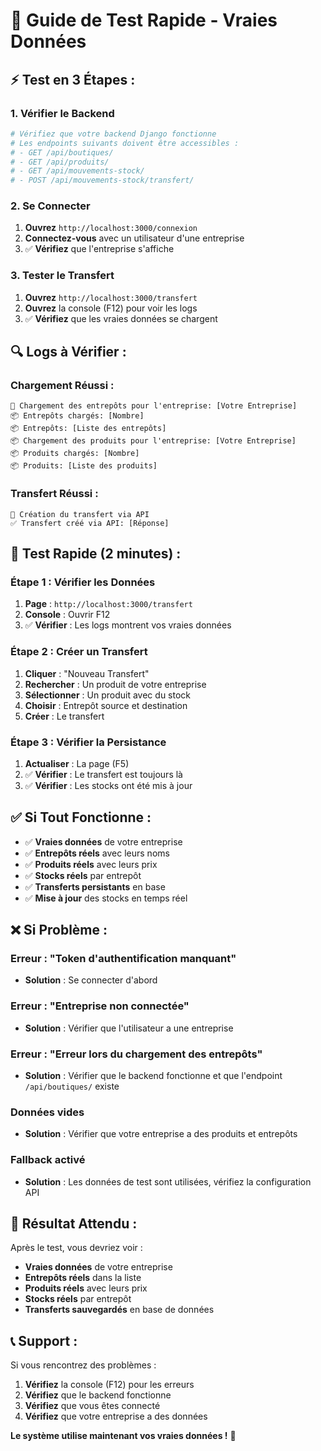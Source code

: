 # 🚀 Guide de Test Rapide - Vraies Données

## ⚡ **Test en 3 Étapes :**

### **1. Vérifier le Backend**
```bash
# Vérifiez que votre backend Django fonctionne
# Les endpoints suivants doivent être accessibles :
# - GET /api/boutiques/
# - GET /api/produits/
# - GET /api/mouvements-stock/
# - POST /api/mouvements-stock/transfert/
```

### **2. Se Connecter**
1. **Ouvrez** `http://localhost:3000/connexion`
2. **Connectez-vous** avec un utilisateur d'une entreprise
3. ✅ **Vérifiez** que l'entreprise s'affiche

### **3. Tester le Transfert**
1. **Ouvrez** `http://localhost:3000/transfert`
2. **Ouvrez** la console (F12) pour voir les logs
3. ✅ **Vérifiez** que les vraies données se chargent

## 🔍 **Logs à Vérifier :**

### **Chargement Réussi :**
```
🏢 Chargement des entrepôts pour l'entreprise: [Votre Entreprise]
📦 Entrepôts chargés: [Nombre]
📦 Entrepôts: [Liste des entrepôts]
📦 Chargement des produits pour l'entreprise: [Votre Entreprise]
📦 Produits chargés: [Nombre]
📦 Produits: [Liste des produits]
```

### **Transfert Réussi :**
```
🚀 Création du transfert via API
✅ Transfert créé via API: [Réponse]
```

## 🧪 **Test Rapide (2 minutes) :**

### **Étape 1 : Vérifier les Données**
1. **Page** : `http://localhost:3000/transfert`
2. **Console** : Ouvrir F12
3. ✅ **Vérifier** : Les logs montrent vos vraies données

### **Étape 2 : Créer un Transfert**
1. **Cliquer** : "Nouveau Transfert"
2. **Rechercher** : Un produit de votre entreprise
3. **Sélectionner** : Un produit avec du stock
4. **Choisir** : Entrepôt source et destination
5. **Créer** : Le transfert

### **Étape 3 : Vérifier la Persistance**
1. **Actualiser** : La page (F5)
2. ✅ **Vérifier** : Le transfert est toujours là
3. ✅ **Vérifier** : Les stocks ont été mis à jour

## ✅ **Si Tout Fonctionne :**

- ✅ **Vraies données** de votre entreprise
- ✅ **Entrepôts réels** avec leurs noms
- ✅ **Produits réels** avec leurs prix
- ✅ **Stocks réels** par entrepôt
- ✅ **Transferts persistants** en base
- ✅ **Mise à jour** des stocks en temps réel

## ❌ **Si Problème :**

### **Erreur : "Token d'authentification manquant"**
- **Solution** : Se connecter d'abord

### **Erreur : "Entreprise non connectée"**
- **Solution** : Vérifier que l'utilisateur a une entreprise

### **Erreur : "Erreur lors du chargement des entrepôts"**
- **Solution** : Vérifier que le backend fonctionne et que l'endpoint `/api/boutiques/` existe

### **Données vides**
- **Solution** : Vérifier que votre entreprise a des produits et entrepôts

### **Fallback activé**
- **Solution** : Les données de test sont utilisées, vérifiez la configuration API

## 🎯 **Résultat Attendu :**

Après le test, vous devriez voir :
- **Vraies données** de votre entreprise
- **Entrepôts réels** dans la liste
- **Produits réels** avec leurs prix
- **Stocks réels** par entrepôt
- **Transferts sauvegardés** en base de données

## 📞 **Support :**

Si vous rencontrez des problèmes :
1. **Vérifiez** la console (F12) pour les erreurs
2. **Vérifiez** que le backend fonctionne
3. **Vérifiez** que vous êtes connecté
4. **Vérifiez** que votre entreprise a des données

**Le système utilise maintenant vos vraies données !** 🚀




















